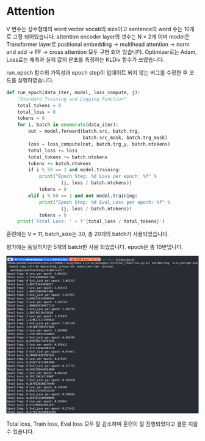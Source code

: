# Attention

V 변수는 상수형태의 word vector vocab의 size이고 sentence의 word 수는 10개로 고정 되어있습니다.  attention encoder layer의 갯수는 N = 2개 이며 model은 Transformer layer로 positional embedding → multihead attention → norm and add → FF → cross attention 모두 구현 되어 있습니다. Optimizer로는 Adam, Loss로는 예측과 실제 값의 분포를 측정하는 KLDiv 함수가 쓰였습니다. 

run_epoch 함수의 가독성과 epoch step이 업데이트 되지 않는 버그를 수정한 후 코드를 실행하였습니다.

```python
def run_epoch(data_iter, model, loss_compute, j):
    "Standard Training and Logging Function"
    total_tokens = 0
    total_loss = 0
    tokens = 0
    for i, batch in enumerate(data_iter):
        out = model.forward(batch.src, batch.trg,
                            batch.src_mask, batch.trg_mask)
        loss = loss_compute(out, batch.trg_y, batch.ntokens)
        total_loss += loss
        total_tokens += batch.ntokens
        tokens += batch.ntokens
        if i % 50 == 1 and model.training:
            print("Epoch Step: %d Loss per epoch: %f" %
                    (j, loss / batch.ntokens))
            tokens = 0
        elif i % 50 == 1 and not model.training:
            print("Epoch Step: %d Eval_Loss per epoch: %f" %
                    (j, loss / batch.ntokens))
            tokens = 0
    print('Total Loss: ' + f'{total_loss / total_tokens}')
```

훈련에는 V = 11, batch_size는 30, 총 20개의 batch가 사용되었습니다. 

평가에는 동일하지만 5개의 batch만 사용 되었습니다. epoch은 총 10번입니다.  

![Screenshot 2023-09-27 at 2.05.19 AM.png](./screenshot/Screenshot.png)

Total loss, Train loss, Eval loss 모두 잘 감소하며 훈련이 잘 진행되었다고 결론 지을 수 있습니다.